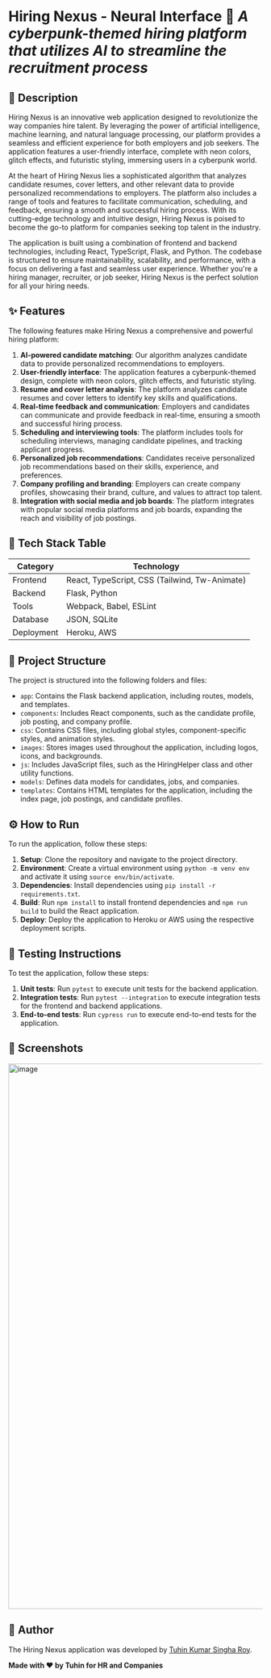 **Hiring Nexus - Neural Interface** 🤖
_A cyberpunk-themed hiring platform that utilizes AI to streamline the recruitment process_
===========================
📖 Description
---------------
Hiring Nexus is an innovative web application designed to revolutionize the way companies hire talent. By leveraging the power of artificial intelligence, machine learning, and natural language processing, our platform provides a seamless and efficient experience for both employers and job seekers. The application features a user-friendly interface, complete with neon colors, glitch effects, and futuristic styling, immersing users in a cyberpunk world.

At the heart of Hiring Nexus lies a sophisticated algorithm that analyzes candidate resumes, cover letters, and other relevant data to provide personalized recommendations to employers. The platform also includes a range of tools and features to facilitate communication, scheduling, and feedback, ensuring a smooth and successful hiring process. With its cutting-edge technology and intuitive design, Hiring Nexus is poised to become the go-to platform for companies seeking top talent in the industry.

The application is built using a combination of frontend and backend technologies, including React, TypeScript, Flask, and Python. The codebase is structured to ensure maintainability, scalability, and performance, with a focus on delivering a fast and seamless user experience. Whether you're a hiring manager, recruiter, or job seeker, Hiring Nexus is the perfect solution for all your hiring needs.

✨ Features
-----------
The following features make Hiring Nexus a comprehensive and powerful hiring platform:
1. **AI-powered candidate matching**: Our algorithm analyzes candidate data to provide personalized recommendations to employers.
2. **User-friendly interface**: The application features a cyberpunk-themed design, complete with neon colors, glitch effects, and futuristic styling.
3. **Resume and cover letter analysis**: The platform analyzes candidate resumes and cover letters to identify key skills and qualifications.
4. **Real-time feedback and communication**: Employers and candidates can communicate and provide feedback in real-time, ensuring a smooth and successful hiring process.
5. **Scheduling and interviewing tools**: The platform includes tools for scheduling interviews, managing candidate pipelines, and tracking applicant progress.
6. **Personalized job recommendations**: Candidates receive personalized job recommendations based on their skills, experience, and preferences.
7. **Company profiling and branding**: Employers can create company profiles, showcasing their brand, culture, and values to attract top talent.
8. **Integration with social media and job boards**: The platform integrates with popular social media platforms and job boards, expanding the reach and visibility of job postings.

🧰 Tech Stack Table
-------------------
| Category | Technology |
| --- | --- |
| Frontend | React, TypeScript, CSS (Tailwind, Tw-Animate) |
| Backend | Flask, Python |
| Tools | Webpack, Babel, ESLint |
| Database | JSON, SQLite |
| Deployment | Heroku, AWS |

📁 Project Structure
---------------------
The project is structured into the following folders and files:
* `app`: Contains the Flask backend application, including routes, models, and templates.
* `components`: Includes React components, such as the candidate profile, job posting, and company profile.
* `css`: Contains CSS files, including global styles, component-specific styles, and animation styles.
* `images`: Stores images used throughout the application, including logos, icons, and backgrounds.
* `js`: Includes JavaScript files, such as the HiringHelper class and other utility functions.
* `models`: Defines data models for candidates, jobs, and companies.
* `templates`: Contains HTML templates for the application, including the index page, job postings, and candidate profiles.

⚙️ How to Run
---------------
To run the application, follow these steps:
1. **Setup**: Clone the repository and navigate to the project directory.
2. **Environment**: Create a virtual environment using `python -m venv env` and activate it using `source env/bin/activate`.
3. **Dependencies**: Install dependencies using `pip install -r requirements.txt`.
4. **Build**: Run `npm install` to install frontend dependencies and `npm run build` to build the React application.
5. **Deploy**: Deploy the application to Heroku or AWS using the respective deployment scripts.

🧪 Testing Instructions
----------------------
To test the application, follow these steps:
1. **Unit tests**: Run `pytest` to execute unit tests for the backend application.
2. **Integration tests**: Run `pytest --integration` to execute integration tests for the frontend and backend applications.
3. **End-to-end tests**: Run `cypress run` to execute end-to-end tests for the application.

📸 Screenshots
---------------
<img width="1920" height="1080" alt="image" src="https://github.com/user-attachments/assets/0d885fb0-d1aa-49ef-ac96-ca631cdbcc28" />


👤 Author
---------
The Hiring Nexus application was developed by [Tuhin Kumar Singha Roy](https://github.com/Tuhin108).


**Made with ❤️ by Tuhin for HR and Companies**
